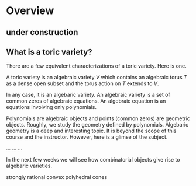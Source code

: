 # Overview

## under construction

## What is a toric variety?

There are a few equivalent characterizations of a toric variety. Here is one.

A toric variety is an algebraic variety $V$ which contains an algebraic torus $T$ as a dense open subset and the torus action on $T$ extends to $V$.

In any case, it is an algebaric variety. An algebraic variety is a set of common zeros of algebraic equations. An algebraic equation is an equations involving only polynomials. 

Polynomials are algebraic objects and points (common zeros) are geometric objects. 
Roughly, we study the geometry defined by polynomials. 
Algebaric geometry is a deep and interesting topic. 
It is beyond the scope of this course and the instructor. 
However, here is a glimse of the subject. 

...
...
...

In the next few weeks we will see how combinatorial objects give rise to algebaric varieties. 

strongly rational convex polyhedral cones 

